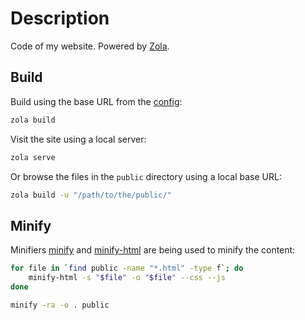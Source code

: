 # Description

Code of my website. Powered by [Zola](https://www.getzola.org).

## Build

Build using the base URL from the [config](config.toml):

```bash
zola build
```

Visit the site using a local server:

```bash
zola serve
```

Or browse the files in the `public` directory using a local base URL:

```bash
zola build -u "/path/to/the/public/"
```

## Minify

Minifiers [minify](https://github.com/tdewolff/minify) and [minify-html](https://github.com/wilsonzlin/minify-html) are being used to minify the content:

```bash
for file in `find public -name "*.html" -type f`; do
    minify-html -s "$file" -o "$file" --css --js
done

minify -ra -o . public
```
